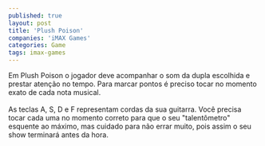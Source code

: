 ```yaml
---
published: true
layout: post
title: 'Plush Poison'
companies: 'iMAX Games'
categories: Game
tags: imax-games
---
```

Em Plush Poison o jogador deve acompanhar o som da dupla escolhida e prestar aten&ccedil;&atilde;o no tempo. Para marcar pontos &eacute; preciso tocar no momento exato de cada nota musical.<br /><br />As teclas A, S, D e F representam cordas da sua guitarra. Voc&ecirc; precisa tocar cada uma no momento correto para que o seu &quot;talent&ocirc;metro&quot; esquente ao m&aacute;ximo, mas cuidado para n&atilde;o errar muito, pois assim o seu show terminar&aacute; antes da hora.
